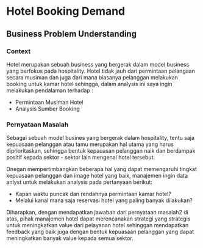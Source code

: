 # Hotel Booking Demand

## Business Problem Understanding

### Context

Hotel merupakan sebuah business yang bergerak dalam model business yang berfokus pada hospitality. Hotel tidak jauh dari permintaan pelangaan secara musiman dan juga dari mana biasanya pelanggan melakukan booking untuk kamar hotel sehingga, dalam analysis ini saya ingin melakukan pendalaman terhadap :
 - Permintaan Musiman Hotel
 - Analysis Sumber Booking


### Pernyataan Masalah

Sebagai sebuah model busines yang bergerak dalam hospitality, tentu saja kepuasaan pelanggan atau tamu merupakan hal utama yang harus diprioritaskan, sehingga bentuk kepauasan pelanggan naik dan berdampak positif kepada sektor - sektor lain mengenai hotel tersebut. 

Dnegan mempertimbangkan beberapa hal yang dapat memengaruhi tingkat kepuasaan pelanggan dan image hotel yang baik, manajemen ingin data anlyst untuk melakukan analysis pada pertanyaan berikut:

 - Kapan waktu puncak dan rendahnya permintaan kamar hotel?
 - Melalui kanal mana saja reservasi hotel yang paling banyak dilakukan?

Diharapkan, dengan mendapatkan jawaban dari pernyataan masalah2 di atas, pihak manajemen hotel dapat merencanakan strategi yang strategis untuk meningkatkan value dari pelayanan hotel sehinggan mendapatkan feedback yang baik juga dengan bentuk kepuasaan pelanggan yang dapat meningkatkan banyak value kepada semua sektor.
